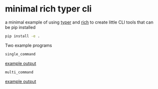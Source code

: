 # minimal rich typer cli

a minimal example of using [typer](https://typer.tiangolo.com/) and [rich](https://github.com/willmcgugan/rich)
to create little CLI tools that can be pip installed

```sh
pip install -e .
```

Two example programs
```sh
single_command
```
[example output](https://htmlpreview.github.io/https://github.com/alisterburt/minimal-rich-typer-cli/blob/master/single_command_output.html)

```sh
multi_command
```
[example output](https://htmlpreview.github.io/https://github.com/alisterburt/minimal-rich-typer-cli/blob/master/multi_command_output.html)

